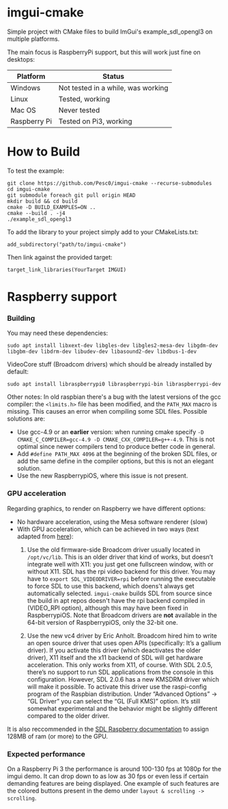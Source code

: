# imgui-cmake

Simple project with CMake files to build ImGui's example_sdl_opengl3 on multiple platforms. 

The main focus is RaspberryPi support, but this will work just fine on desktops:

| Platform     | Status                              |
| ------------ | ----------------------------------- |
| Windows      | Not tested in a while, was working  |
| Linux        | Tested, working                     |
| Mac OS       | Never tested                        |
| Raspberry Pi | Tested on Pi3, working              |


# How to Build

To test the example:
```
git clone https://github.com/Pesc0/imgui-cmake --recurse-submodules
cd imgui-cmake
git submodule foreach git pull origin HEAD
mkdir build && cd build
cmake -D BUILD_EXAMPLES=ON ..
cmake --build . -j4
./example_sdl_opengl3
```

To add the library to your project simply add to your CMakeLists.txt: 

```add_subdirectory("path/to/imgui-cmake")```

Then link against the provided target: 

```target_link_libraries(YourTarget IMGUI)```


# Raspberry support

### Building
You may need these dependencies: 

```sudo apt install libxext-dev libgles-dev libgles2-mesa-dev libgdm-dev libgbm-dev libdrm-dev libudev-dev libasound2-dev libdbus-1-dev```

VideoCore stuff (Broadcom drivers) which should be already installed by default: 

```sudo apt install libraspberrypi0 libraspberrypi-bin libraspberrypi-dev```

Other notes: In old raspbian there's a bug with the latest versions of the gcc compiler: the `<limits.h>` file has been modified, and the `PATH_MAX` macro is missing. This causes an error when compiling some SDL files. Possible solutions are:
- Use gcc-4.9 or an **earlier** version: when running cmake specify `-D CMAKE_C_COMPILER=gcc-4.9 -D CMAKE_CXX_COMPILER=g++-4.9`. This is not optimal since newer compilers tend to produce better code in general.
- Add `#define PATH_MAX 4096` at the beginning of the broken SDL files, or add the same define in the compiler options, but this is not an elegant solution. 
- Use the new RaspberrypiOS, where this issue is not present. 

### GPU acceleration
Regarding graphics, to render on Raspberry we have different options:
- No hardware acceleration, using the Mesa software renderer (slow)
- With GPU acceleration, which can be achieved in two ways (text adapted from [here](https://discourse.libsdl.org/t/sdl2-performances-on-raspberrypi/22992)):
  1. Use the old firmware-side Broadcom driver usually located in ```/opt/vc/lib```. This is an older driver that kind of works, but doesn’t integrate well with X11: you just get one fullscreen window, with or without X11. SDL has the rpi video backend for this driver. You may have to ```export SDL_VIDEODRIVER=rpi``` before running the executable to force SDL to use this backend, which doens't always get automatically selected. ```imgui-cmake``` builds SDL from source since the build in apt repos doesn't have the rpi backend compiled in (VIDEO_RPI option), although this may have been fixed in RaspberrypiOS. Note that Broadcom drivers are **not** available in the 64-bit version of RaspberrypiOS, only the 32-bit one.

  2. Use the new vc4 driver by Eric Anholt. Broadcom hired him to write an open source driver that uses open APIs (specifically: It’s a gallium driver). If you activate this driver (which deactivates the older driver), X11 itself and the x11 backend of SDL will get hardware acceleration. This only works from X11, of course. With SDL 2.0.5, there’s no support to run SDL applications from the console in this configuration. However, SDL 2.0.6 has a new KMSDRM driver which will make it possible. To activate this driver use the raspi-config program of the Raspbian distribution. Under “Advanced Options” -> “GL Driver” you can select the “GL (Full KMS)” option. It’s still somewhat experimental and the behavior might be slightly different compared to the older driver.

It is also reccommended in the [SDL Raspberry documentation](https://github.com/libsdl-org/SDL/blob/main/docs/README-raspberrypi.md) to assign 128MB of ram (or more) to the GPU.

### Expected performance
On a Raspberry Pi 3 the performance is around 100-130 fps at 1080p for the imgui demo. It can drop down to as low as 30 fps or even less if certain demanding features are being displayed. One example of such features are the colored buttons present in the demo under `layout & scrolling -> scrolling`.
